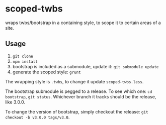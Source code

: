 scoped-twbs
===========

wraps twbs/bootstrap in a containing style, to scope it to certain areas of a site.

## Usage
1. `git clone`
2. `npm install`
3. bootstrap is included as a submodule, update it: `git submodule update`
4. generate the scoped style: `grunt`

The wrapping style is `.twbs`, to change it update `scoped-twbs.less`.

The bootstrap submodule is pegged to a release. To see which one: `cd bootstrap`, `git status`. Whichever branch it tracks should be the release, like 3.0.0. 

To change the version of bootstrap, simply checkout the release: `git checkout -b v3.0.0 tags/v3.0`.
